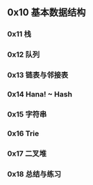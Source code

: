 ## 0x10 基本数据结构

### 0x11 栈

### 0x12 队列

### 0x13 链表与邻接表

### 0x14 Hana! ~ Hash

### 0x15 字符串

### 0x16 Trie

### 0x17 二叉堆

### 0x18 总结与练习
